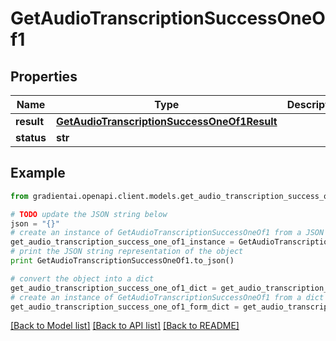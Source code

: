 # GetAudioTranscriptionSuccessOneOf1


## Properties
Name | Type | Description | Notes
------------ | ------------- | ------------- | -------------
**result** | [**GetAudioTranscriptionSuccessOneOf1Result**](GetAudioTranscriptionSuccessOneOf1Result.md) |  | 
**status** | **str** |  | 

## Example

```python
from gradientai.openapi.client.models.get_audio_transcription_success_one_of1 import GetAudioTranscriptionSuccessOneOf1

# TODO update the JSON string below
json = "{}"
# create an instance of GetAudioTranscriptionSuccessOneOf1 from a JSON string
get_audio_transcription_success_one_of1_instance = GetAudioTranscriptionSuccessOneOf1.from_json(json)
# print the JSON string representation of the object
print GetAudioTranscriptionSuccessOneOf1.to_json()

# convert the object into a dict
get_audio_transcription_success_one_of1_dict = get_audio_transcription_success_one_of1_instance.to_dict()
# create an instance of GetAudioTranscriptionSuccessOneOf1 from a dict
get_audio_transcription_success_one_of1_form_dict = get_audio_transcription_success_one_of1.from_dict(get_audio_transcription_success_one_of1_dict)
```
[[Back to Model list]](../README.md#documentation-for-models) [[Back to API list]](../README.md#documentation-for-api-endpoints) [[Back to README]](../README.md)


